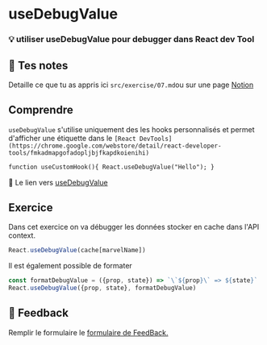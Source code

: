 # useDebugValue

### 💡 utiliser useDebugValue pour debugger dans React dev Tool

## 📝 Tes notes

Detaille ce que tu as appris ici
`src/exercise/07.md`ou sur une page [Notion](https://go.mikecodeur.com/course-notes-template)

## Comprendre

`useDebugValue` s'utilise uniquement des les hooks personnalisés et permet
d'afficher une étiquette dans le
`[React DevTools](https://chrome.google.com/webstore/detail/react-developer-tools/fmkadmapgofadopljbjfkapdkoienihi)`

```html
function useCustomHook(){ React.useDebugValue("Hello"); }
```

📑 Le lien vers
[useDebugValue](https://fr.reactjs.org/docs/hooks-reference.html#usedebugvalue)

## Exercice

Dans cet exercice on va débugger les données stocker en cache dans l'API
context.

```jsx
React.useDebugValue(cache[marvelName])
```

Il est également possible de formater

```jsx
const formatDebugValue = ({prop, state}) => `\`${prop}\` => ${state}`
React.useDebugValue({prop, state}, formatDebugValue)
```

## 🐜 Feedback

Remplir le formulaire le
[formulaire de FeedBack.](https://go.mikecodeur.com/cours-react-avis?entry.1430994900=React%20Hooks%20Avancés&entry.533578441=07%20useDebugValue)
